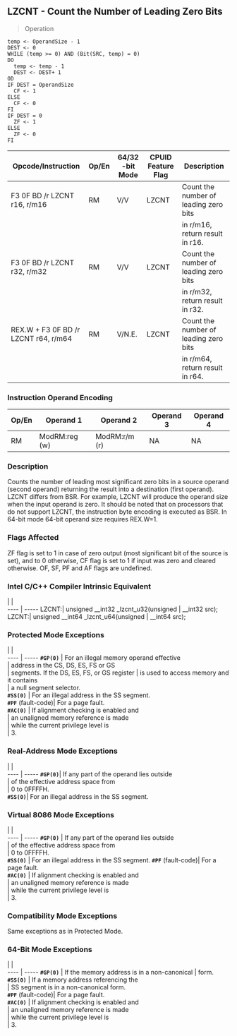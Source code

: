 ## LZCNT -  Count the Number of Leading Zero Bits

> Operation

``` slim
temp <- OperandSize - 1
DEST <- 0
WHILE (temp >= 0) AND (Bit(SRC, temp) = 0)
DO
  temp <- temp - 1
  DEST <- DEST+ 1
OD
IF DEST = OperandSize
  CF <- 1
ELSE
  CF <- 0
FI
IF DEST = 0
  ZF <- 1
ELSE
  ZF <- 0
FI

```

 Opcode/Instruction                  | Op/En| 64/32 -bit Mode| CPUID Feature Flag| Description                          
 ---  | --- | --- | --- | ---
 F3 0F BD /r LZCNT r16, r/m16        | RM   | V/V            | LZCNT             | Count the number of leading zero bits
                                     |      |                |                   | in r/m16, return result in r16.      
 F3 0F BD /r LZCNT r32, r/m32        | RM   | V/V            | LZCNT             | Count the number of leading zero bits
                                     |      |                |                   | in r/m32, return result in r32.      
 REX.W + F3 0F BD /r LZCNT r64, r/m64| RM   | V/N.E.         | LZCNT             | Count the number of leading zero bits
                                     |      |                |                   | in r/m64, return result in r64.      

### Instruction Operand Encoding
 Op/En| Operand 1    | Operand 2    | Operand 3| Operand 4
 ---  | --- | --- | --- | ---
 RM   | ModRM:reg (w)| ModRM:r/m (r)| NA       | NA       

### Description
Counts the number of leading most significant zero bits in a source operand
(second operand) returning the result into a destination (first operand). LZCNT
differs from BSR. For example, LZCNT will produce the operand size when the
input operand is zero. It should be noted that on processors that do not support
LZCNT, the instruction byte encoding is executed as BSR. In 64-bit mode 64-bit
operand size requires REX.W=1.



### Flags Affected
ZF flag is set to 1 in case of zero output (most significant bit of the source
is set), and to 0 otherwise, CF flag is set to 1 if input was zero and cleared
otherwise. OF, SF, PF and AF flags are undefined.


### Intel C/C++ Compiler Intrinsic Equivalent
   | |  
---- | -----
 LZCNT:| unsigned __int32 _lzcnt_u32(unsigned
       | __int32 src);                       
 LZCNT:| unsigned __int64 _lzcnt_u64(unsigned
       | __int64 src);                       

### Protected Mode Exceptions
   | |  
---- | -----
 **``#GP(0)``**          | For an illegal memory operand effective    
                 | address in the CS, DS, ES, FS or GS        
                 | segments. If the DS, ES, FS, or GS register
                 | is used to access memory and it contains   
                 | a null segment selector.                   
 **``#SS(0)``**          | For an illegal address in the SS segment.  
 **``#PF``** (fault-code)| For a page fault.                          
 **``#AC(0)``**          | If alignment checking is enabled and       
                 | an unaligned memory reference is made      
                 | while the current privilege level is       
                 | 3.                                         

### Real-Address Mode Exceptions
   | |  
---- | -----
 **``#GP(0)``**| If any part of the operand lies outside  
       | of the effective address space from      
       | 0 to 0FFFFH.                             
 **``#SS(0)``**| For an illegal address in the SS segment.

### Virtual 8086 Mode Exceptions
   | |  
---- | -----
 **``#GP(0)``**          | If any part of the operand lies outside  
                 | of the effective address space from      
                 | 0 to 0FFFFH.                             
 **``#SS(0)``**          | For an illegal address in the SS segment.
 **``#PF``** (fault-code)| For a page fault.                        
 **``#AC(0)``**          | If alignment checking is enabled and     
                 | an unaligned memory reference is made    
                 | while the current privilege level is     
                 | 3.                                       

### Compatibility Mode Exceptions
Same exceptions as in Protected Mode.


### 64-Bit Mode Exceptions
   | |  
---- | -----
 **``#GP(0)``**          | If the memory address is in a non-canonical
                 | form.                                      
 **``#SS(0)``**          | If a memory address referencing the        
                 | SS segment is in a non-canonical form.     
 **``#PF``** (fault-code)| For a page fault.                          
 **``#AC(0)``**          | If alignment checking is enabled and       
                 | an unaligned memory reference is made      
                 | while the current privilege level is       
                 | 3.                                         
